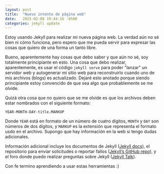 ```yaml
---
layout: post
title:  "Nuevo intento de página web"
date:   2025-02-08 19:44:16 -0500
categories: jekyll update
---
```

Estoy usando Jekyll para realizar mi nueva página web. La verdad aún no sé bien ni cómo funciona, pero espero que me pueda servir para expresar las cosas que quiero de una forma un tanto libre.

Bueno, aparentemente hay cosas que debo saber y que aún no sé, soy totalmente principiante en esto. Una cosa que debo realizar, aparentemente, es usar el código `jekyll serve` para poder "lanzar" un servidor web y autogenerar mi sitio web para reconstruirlo cuando uno de mis archivos (blogs) es actualizado. Dejaré esto anotado porque siendo principiante estoy convencido de que sea algo que probablemente se me olvide.

Quizá otra cosa que no quiero que se me olvide es que los archivos deben estar nombrados con el siguiente formato:

`YEAR-MONTH-DAY-title.MARKUP`

Donde `YEAR` está en formato de un número de cuatro dígitos, `MONTH` y `DAY` son números de dos dígitos, y `MARKUP` es la extensión que representa el formato usdo en el archivo. Supongo que hay información en la web si tengo dudas adicionales.

Información adicional incluye los documentos de Jekyll ([Jekyll docs][jekyll-docs]), el repositorio para enviar solicitudes o reportar fallos ([Jekyll’s GitHub repo][jekyll-gh]), y el foro donde puedo realizar preguntas sobre Jekyll ([Jekyll Talk][jekyll-talk]).

Con fe termino aprendiendo a usar estas herramientas :)

[jekyll-docs]: https://jekyllrb.com/docs/home
[jekyll-gh]:   https://github.com/jekyll/jekyll
[jekyll-talk]: https://talk.jekyllrb.com/
